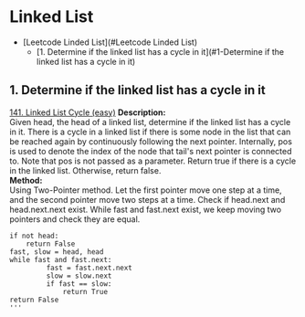 # Linked List
<!-- GFM-TOC -->
* [Leetcode Linded List](#Leetcode Linded List)
    * [1. Determine if the linked list has a cycle in it](#1-Determine if the linked list has a cycle in it)
<!-- GFM-TOC -->

##  1. Determine if the linked list has a cycle in it
[141\. Linked List Cycle (easy)](https://github.com/yshiyi/LeetCode/blob/main/Linked%20List/141.%20Linked%20List%20Cycle.py)
**Description:**\
Given head, the head of a linked list, determine if the linked list has a cycle in it.
There is a cycle in a linked list if there is some node in the list that can be reached again by continuously following the next pointer. 
Internally, pos is used to denote the index of the node that tail's next pointer is connected to. Note that pos is not passed as a parameter.
Return true if there is a cycle in the linked list. Otherwise, return false.\
**Method:** \
Using Two-Pointer method.
Let the first pointer move one step at a time, and the second pointer move two steps at a time.
Check if head.next and head.next.next exist.
While fast and fast.next exist, we keep moving two pointers and check they are equal.
```
if not head:
    return False
fast, slow = head, head
while fast and fast.next:
         fast = fast.next.next
         slow = slow.next
         if fast == slow:
             return True
return False
'''
